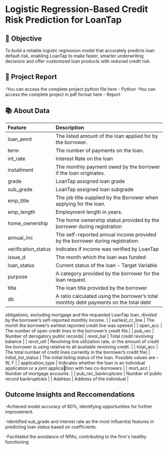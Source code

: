 
# Logistic Regression-Based Credit Risk Prediction for LoanTap

## 🎯 Objective
To build a reliable logistic regression model that accurately predicts loan default risk, enabling LoanTap to make faster, smarter underwriting decisions and offer customized loan products with reduced credit risk.

## 📝 Project Report
-You can access the complete project python file here - Python
-You can access the complete project in pdf format here - Report

## 📚 About Data

| Feature | Description |
|:--------|:------------|
| loan_amnt | The listed amount of the loan applied for by the borrower.|
| term | The number of payments on the loan.|
| int_rate | Interest Rate on the loan |
| installment |The monthly payment owed by the borrower if the loan originates.|
| grade | LoanTap assigned loan grade |
| sub_grade | LoanTap assigned loan subgrade |
| emp_title | The job title supplied by the Borrower when applying for the loan.|
| emp_length | Employment length in years.|
| home_ownership | The home ownership status provided by the borrower during registration |
| annual_inc | The self-reported annual income provided by the borrower during registration. |
| verification_status | Indicates if income was verified by LoanTap|
| issue_d | The month which the loan was funded |
| loan_status | Current status of the loan - Target Variable |
| purpose | A category provided by the borrower for the loan request. |
| title | The loan title provided by the borrower|
| dti | A ratio calculated using the borrower’s total monthly debt payments on the total debt
obligations, excluding mortgage and the requested LoanTap loan, divided by the borrower’s
self-reported monthly income. |
| earliest_cr_line | The month the borrower’s earliest reported credit line was opened |
| open_acc | The number of open credit lines in the borrower’s credit file.|
| pub_rec | Number of derogatory public records|
| revol_bal | Total credit revolving balance |
| revol_util | Revolving line utilization rate, or the amount of credit the borrower is using
relative to all available revolving credit. |
| total_acc | The total number of credit lines currently in the borrower’s credit file|
| initial_list_status | The initial listing status of the loan. Possible values are – W, F |
| application_type | Indicates whether the loan is an individual application or a joint application with two co-borrowers |
| mort_acc | Number of mortgage accounts. |
| pub_rec_bankruptcies | Number of public record bankruptcies |
| Address | Address of the individual |

## Outcome Insights and Reccomendations

-Achieved model accuracy of 80%, identifying opportunities for further improvement.

-Identified sub_grade and interest rate as the most influential features in predicting loan status based on coefficients.

-Facilitated the avoidance of NPAs, contributing to the firm's healthy functioning


